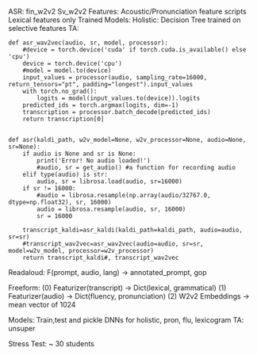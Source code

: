 ASR: 
    fin_w2v2
    Sv_w2v2
Features:
    Acoustic/Pronunciation feature scripts
    Lexical features  only
Trained Models:
    Holistic: Decision Tree trained on selective features
    TA: 

```
def asr_wav2vec(audio, sr, model, processor):
    #device = torch.device('cuda' if torch.cuda.is_available() else 'cpu')
    device = torch.device('cpu')
    #model = model.to(device)
    input_values = processor(audio, sampling_rate=16000, return_tensors="pt", padding="longest").input_values
    with torch.no_grad():
        logits = model(input_values.to(device)).logits
    predicted_ids = torch.argmax(logits, dim=-1)
    transcription = processor.batch_decode(predicted_ids)
    return transcription[0]


def asr(kaldi_path, w2v_model=None, w2v_processor=None, audio=None, sr=None):
    if audio is None and sr is None:
        print('Error! No audio loaded!')
        #audio, sr = get_audio() #a function for recording audio
    elif type(audio) is str:
        audio, sr = librosa.load(audio, sr=16000)
    if sr != 16000:
        #audio = librosa.resample(np.array(audio/32767.0, dtype=np.float32), sr, 16000)
        audio = librosa.resample(audio, sr, 16000)
        sr = 16000

    transcript_kaldi=asr_kaldi(kaldi_path=kaldi_path, audio=audio, sr=sr)
    #transcript_wav2vec=asr_wav2vec(audio=audio, sr=sr, model=w2v_model, processor=w2v_processor)
    return transcript_kaldi#, transcript_wav2vec
```


Readaloud: F(prompt, audio, lang) -> annotated_prompt, gop

Freeform: (0) Featurizer(transcript) -> Dict(lexical, grammatical)
        (1) Featurizer(audio) -> Dict(fluency, pronunciation)
        (2) W2v2 Embeddings -> mean vector of 1024

Models:
    Train,test and pickle DNNs for holistic, pron, flu, lexicogram
    TA: unsuper

Stress  Test: ~ 30 students